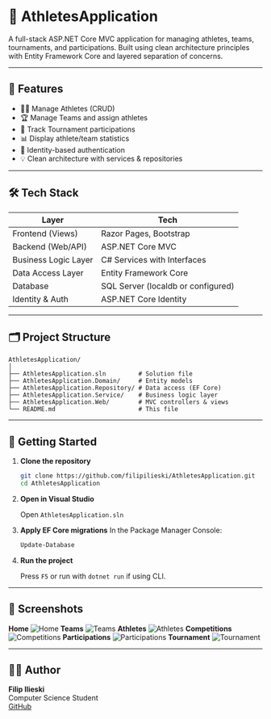 # 🏅 AthletesApplication

A full-stack ASP.NET Core MVC application for managing athletes, teams, tournaments, and participations. Built using clean architecture principles with Entity Framework Core and layered separation of concerns.

---

## 📌 Features

- 🧍‍♂️ Manage Athletes (CRUD)
- 🏆 Manage Teams and assign athletes
- 🎯 Track Tournament participations
- 📊 Display athlete/team statistics
- 🔐 Identity-based authentication
- 💡 Clean architecture with services & repositories

---

## 🛠 Tech Stack

| Layer                     | Tech                                  |
|---------------------------|---------------------------------------|
| Frontend (Views)          | Razor Pages, Bootstrap                |
| Backend (Web/API)         | ASP.NET Core MVC                      |
| Business Logic Layer      | C# Services with Interfaces           |
| Data Access Layer         | Entity Framework Core                 |
| Database                  | SQL Server (localdb or configured)    |
| Identity & Auth           | ASP.NET Core Identity                 |

---

## 🗂 Project Structure

```
AthletesApplication/
│
├── AthletesApplication.sln         # Solution file
├── AthletesApplication.Domain/     # Entity models
├── AthletesApplication.Repository/ # Data access (EF Core)
├── AthletesApplication.Service/    # Business logic layer
├── AthletesApplication.Web/        # MVC controllers & views
└── README.md                       # This file
```

---

## 🚀 Getting Started

1. **Clone the repository**
   ```bash
   git clone https://github.com/filipilieski/AthletesApplication.git
   cd AthletesApplication
   ```

2. **Open in Visual Studio**

   Open `AthletesApplication.sln`
   
   
3. **Apply EF Core migrations**
   In the Package Manager Console:
   ```bash
   Update-Database
   ```

4. **Run the project**
   
   Press `F5` or run with `dotnet run` if using CLI.

---

## 📸 Screenshots

**Home**
![Home](https://github.com/user-attachments/assets/8fb7775c-6428-4440-b297-62692b1ee3fc)
**Teams**
![Teams](https://github.com/user-attachments/assets/795d96ac-12b6-476a-bff8-b2e2356d7985)
**Athletes**
![Athletes](https://github.com/user-attachments/assets/86ab424b-b7f1-425d-a6f1-11e4a7943c54)
**Competitions**
![Competitions](https://github.com/user-attachments/assets/e8a23454-db20-4d0b-9ef5-947ed459779f)
**Participations**
![Participations](https://github.com/user-attachments/assets/742e62db-e685-4900-a437-7f946ae33b5f)
**Tournament**
![Tournament](https://github.com/user-attachments/assets/89bb50f9-fde4-48ac-8930-e2e7e0b1bbcd)

---

## 👨‍💻 Author

**Filip Ilieski**  
Computer Science Student  
[GitHub](https://github.com/filipilieski)
